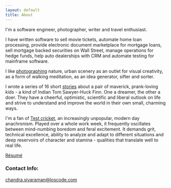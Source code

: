 ```yaml
---
layout: default
title: About
---
```

I'm a software engineer, photographer, writer and travel enthusiast.

I have written software to sell movie tickets, automate home loan processing, provide electronic document marketplace for mortgage loans, sell mortgage backed securities on Wall Street, manage operations for hedge funds, help auto dealerships with CRM and automate testing for mainframe software. 

I like [photographing](https://www.instagram.com/cs31415) nature, urban scenery as an outlet for visual creativity, as a form of walking meditation, as an idea generator, sifter and sorter.  

I wrote a series of 16 short [stories](/writings/) about a pair of maverick, prank-loving kids - a kind of Indian Tom Sawyer-Huck Finn. One a dreamer, the other a doer. They have a cheerful, optimistic, scientific and liberal outlook on life and strive to understand and improve the world in their own small, charming ways.  

I'm a fan of [Test cricket](https://en.wikipedia.org/wiki/Test_cricket), an increasingly unpopular, modern day anachronism. Played over a whole work week, it frequently oscillates between mind-numbing boredom and feral excitement. It demands grit, technical excellence, ability to analyze and adapt to different situations and deep reservoirs of character and stamina - qualities that translate well to real life. 

[Résumé](/chandra%20sivaraman.pdf)
 
### Contact Info:
[chandra.sivaraman@loscode.com](mailto:chandra.sivaraman@loscode.com)